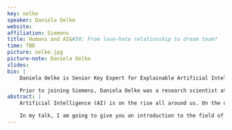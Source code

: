 ```yaml
---
key: oelke
speaker: Daniela Oelke
website: 
affiliation: Siemens
title: Humans and AI&#58; From love-hate relationship to dream team?
time: TBD
picture: oelke.jpg
picture-note: Daniela Oelke
slides: 
bio: |
    Daniela Oelke is Senior Key Expert for Explainable Artificial Intelligence and Visual Analytics at Siemens. She is passionate about helping others to discover what is possible with (visual) data analysis and how it can be used in data-driven innovation projects. At IEEE VIS she serves as a VisInPractice co-chair aiming at a higher visibility and attractiveness of IEEE VIS for practitioners and creating a space for practitioners and researchers to meet and share experiences, insights, and ideas in applying visualization and visual analytics to real-world use cases.

    Prior to joining Siemens, Daniela Oelke was a research scientist at the DIPF (the German Institute for International Educational Research) in Frankfurt, Germany and the University of Konstanz, Germany. She received her Ph.D. in Computer Science from the University of Konstanz where her research focus was on Visual Document Analysis.
abstract: |
    Artificial Intelligence (AI) is on the rise all around us. On the one hand, we love it, because it enables services and features that would not be possible without it. On the other hand, we fear it because of the lack of transparency that these systems often entail despite the huge impact they can have.

    In my talk, I am going to give you an introduction to the field of Explainable Artificial Intelligence (XAI) which aims at providing transparency for AI systems. I will also share my experiences with employing Explainable AI in an industrial setting. Besides, I am going to exemplify the value of visualization for Explainable AI and highlight what role we as a visualization community can play in shaping the future of applied Artificial Intelligence. 
---
```

